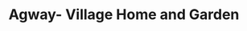 ---
title: "Agway- Village Home and Garden"
url: /galway/agway-village-home-and-garden/
shop: Eisenwaren
---